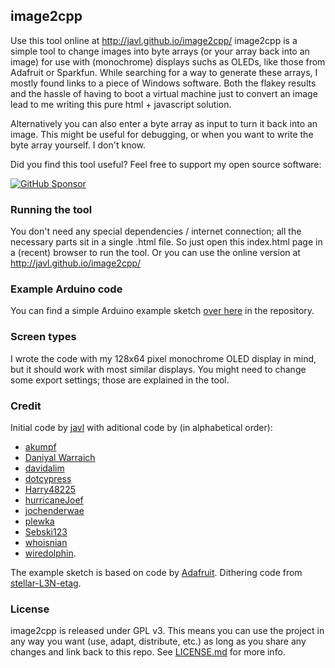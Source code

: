 ## image2cpp

Use this tool online at http://javl.github.io/image2cpp/
image2cpp is a simple tool to change images into byte arrays (or your array back into an image) for use with (monochrome) displays suchs as OLEDs, like those from Adafruit or Sparkfun. While searching for a way to generate these arrays, I mostly found links to a piece of Windows software. Both the flakey results and the hassle of having to boot a virtual machine just to convert an image lead to me writing this pure html + javascript solution.

Alternatively you can also enter a byte array as input to turn it back into an image. This might be useful for debugging, or when you want to write the byte array yourself. I don't know.

Did you find this tool useful? Feel free to support my open source software:

[![GitHub Sponsor](https://img.shields.io/github/sponsors/javl?label=Sponsor&logo=GitHub)](https://github.com/sponsors/javl)


### Running the tool
You don't need any special dependencies / internet connection; all the necessary parts sit in a single .html file. So just open this index.html page in a (recent) browser to run the tool.
Or you can use the online version at http://javl.github.io/image2cpp/

### Example Arduino code
You can find a simple Arduino example sketch [over here](https://github.com/javl/image2cpp/blob/master/oled_example/oled_example.ino) in the repository.

### Screen types
I wrote the code with my 128x64 pixel monochrome OLED display in mind, but it should work with most similar displays. You might need to change some export settings; those are explained in the tool.

### Credit
Initial code by [javl](https://github.com/javl) with aditional code by (in alphabetical order):
* [akumpf](https://github.com/akumpf)
* [Daniyal Warraich](https://github.com/Daniyal-Warraich)
* [davidalim](https://github.com/davidalim)
* [dotcypress](https://github.com/dotcypress)
* [Harry48225](https://github.com/harry48225)
* [hurricaneJoef](https://github.com/hurricaneJoef)
* [jochenderwae](https://github.com/jochenderwae)
* [plewka](https://github.com/plewka)
* [Sebski123](https://github.com/Sebski123)
* [whoisnian](https://github.com/whoisnian)
* [wiredolphin](https://github.com/wiredolphin).

The example sketch is based on code by [Adafruit](https://github.com/adafruit). Dithering code from [stellar-L3N-etag](https://github.com/reece15/stellar-L3N-etag).

### License
image2cpp is released under GPL v3. This means you can use the project in any way you want (use, adapt, distribute, etc.) as long as you share any changes and link back to this repo. See [LICENSE.md](https://github.com/javl/image2cpp/blob/master/LICENSE.md) for more info.
